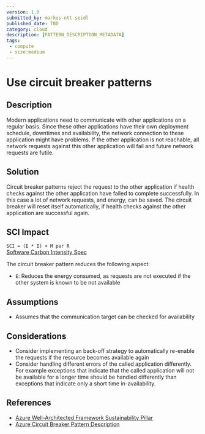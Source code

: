 ```yaml
---
version: 1.0
submitted_by: markus-ntt-seidl
published_date: TBD
category: cloud
description: [PATTERN_DESCRIPTION_METADATA]
tags: 
 - compute
 - size:medium
---
```


# Use circuit breaker patterns

## Description

Modern applications need to communicate with other applications on a regular basis. Since these other applications have their own deployment schedule, downtimes and availability, the network connection to these application might have problems.
If the other application is not reachable, all network requests against this other application will fail and future network requests are futile.

## Solution

Circuit breaker patterns reject the request to the other application if health checks against the other application have failed to complete successfully. In this case a lot of network requests, and energy, can be saved.
The circuit breaker will reset itself automatically, if health checks against the other application are successful again.

## SCI Impact
 
`SCI = (E * I) + M per R`  
[Software Carbon Intensity Spec](https://grnsft.org/sci)

The circuit breaker pattern reduces the following aspect:

- `E`: Reduces the energy consumed, as requests are not executed if the other system is known to be not available

## Assumptions

- Assumes that the communication target can be checked for availability

## Considerations

- Consider implementing an back-off strategy to automatically re-enable the requests if the resource becomes available again
- Consider handling different errors of the called application differently. For example exceptions that indicate that the called application will not be available for a longer time should be handled differently than exceptions that indicate only a short time in-availability.

## References

- [Azure Well-Architected Framework Sustainability Pillar](https://learn.microsoft.com/en-us/azure/architecture/framework/sustainability/sustainability-application-design)
- [Azure Circuit Breaker Pattern Description](https://learn.microsoft.com/en-us/azure/architecture/patterns/circuit-breaker)
